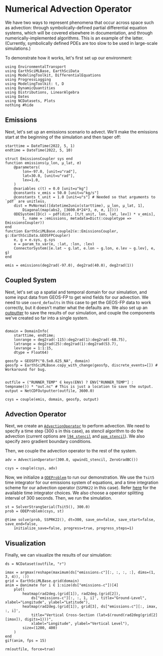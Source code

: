 # Numerical Advection Operator

We have two ways to represent phenomena that occur across space such as advection: through symbolically-defined partial differential equation systems, which will be covered elsewhere in
documentation, and through numerically-implemented algorithms.
This is an example of the latter. (Currently, symbolically defined PDEs are too slow to be
used in large-scale simulations.)

To demonstrate how it works, let's first set up our environment:

```@example adv
using EnvironmentalTransport
using EarthSciMLBase, EarthSciData
using ModelingToolkit, DifferentialEquations
using ProgressLogging
using ModelingToolkit: t, D
using DynamicQuantities
using Distributions, LinearAlgebra
using Dates
using NCDatasets, Plots
nothing #hide
```

## Emissions

Next, let's set up an emissions scenario to advect.
We'll make the emissions start at the beginning of the simulation and then taper off:

```@example adv
starttime = DateTime(2022, 5, 1)
endtime = DateTime(2022, 5, 10)

struct EmissionsCoupler sys end
function emissions(μ_lon, μ_lat, σ)
    @parameters(
        lon=-97.0, [unit=u"rad"],
        lat=30.0, [unit=u"rad"],
        lev=1.0,
    )
    @variables c(t) = 0.0 [unit=u"kg"]
    @constants v_emis = 50.0 [unit=u"kg/s"]
    @constants t_unit = 1.0 [unit=u"s"] # Needed so that arguments to `pdf` are unitless.
    dist = MvNormal([datetime2unix(starttime), μ_lon, μ_lat, 1], 
        Diagonal(map(abs2, [3600.0*24*3, σ, σ, 1])))
    ODESystem([D(c) ~ pdf(dist, [t/t_unit, lon, lat, lev]) * v_emis],
        t, name = :emissions, metadata=Dict(:coupletype => EmissionsCoupler))
end
function EarthSciMLBase.couple2(e::EmissionsCoupler, g::EarthSciData.GEOSFPCoupler)
    e, g = e.sys, g.sys
    e = param_to_var(e, :lat, :lon, :lev)
    ConnectorSystem([e.lat ~ g.lat, e.lon ~ g.lon, e.lev ~ g.lev], e, g)
end

emis = emissions(deg2rad(-97.0), deg2rad(40.0), deg2rad(1))
```

## Coupled System

Next, let's set up a spatial and temporal domain for our simulation, and
some input data from GEOS-FP to get wind fields for our advection.
We need to use `coord_defaults` in this case to get the GEOS-FP data to work correctly, but 
it doesn't matter what the defaults are.
We also set up an [outputter](https://data.earthsci.dev/stable/api/#EarthSciData.NetCDFOutputter) to save the results of our simulation, and couple the components we've created so far into a 
single system.

```@example adv

domain = DomainInfo(
    starttime, endtime;
    lonrange = deg2rad(-115):deg2rad(1):deg2rad(-68.75),
    latrange = deg2rad(25):deg2rad(1):deg2rad(53.7),
    levrange = 1:1:15,
    dtype = Float64)

geosfp = GEOSFP("0.5x0.625_NA", domain)
geosfp = EarthSciMLBase.copy_with_change(geosfp, discrete_events=[]) # Workaround for bug.


outfile = ("RUNNER_TEMP" ∈ keys(ENV) ? ENV["RUNNER_TEMP"] : tempname()) * "out.nc" # This is just a location to save the output.
output = NetCDFOutputter(outfile, 3600.0)

csys = couple(emis, domain, geosfp, output) 
```
## Advection Operator

Next, we create an [`AdvectionOperator`](@ref) to perform advection. 
We need to specify a time step (300 s in this case), as stencil algorithm to do the advection (current options are [`l94_stencil`](@ref) and [`ppm_stencil`](@ref)).
We also specify zero gradient boundary conditions.

Then, we couple the advection operator to the rest of the system.

```@example adv
adv = AdvectionOperator(300.0, upwind1_stencil, ZeroGradBC())

csys = couple(csys, adv)
```
Now, we initialize a [`ODEProblem`](https://docs.sciml.ai/DiffEqDocs/stable/types/ode_types/) to run our demonstration. 
We use the `Tsit5` time integrator for our emissions system of equations, and a time integration scheme for our advection operator (`SSPRK22` in this case).
Refer [here](https://docs.sciml.ai/DiffEqDocs/stable/solvers/ode_solve/) for the available time integrator choices.
We also choose a operator splitting interval of 300 seconds.
Then, we run the simulation.

```@example adv
st = SolverStrangSerial(Tsit5(), 300.0)
prob = ODEProblem(csys, st)

@time solve(prob, SSPRK22(), dt=300, save_on=false, save_start=false, save_end=false, 
    initialize_save=false, progress=true, progress_steps=1)
```

## Visualization

Finally, we can visualize the results of our simulation:

```@example adv
ds = NCDataset(outfile, "r")

imax = argmax(reshape(maximum(ds["emissions₊c"][:, :, :, :], dims=(1, 3, 4)), :))
grid = EarthSciMLBase.grid(domain)
anim = @animate for i ∈ 1:size(ds["emissions₊c"])[4]
    plot(
        heatmap(rad2deg.(grid[1]), rad2deg.(grid[2]), 
            ds["emissions₊c"][:, :, 1, i]', title="Ground-Level", xlabel="Longitude", ylabel="Latitude"),
        heatmap(rad2deg.(grid[1]), grid[3], ds["emissions₊c"][:, imax, :, i]', 
            title="Vertical Cross-Section (lat=$(round(rad2deg(grid[2][imax]), digits=1)))", 
            xlabel="Longitude", ylabel="Vertical Level"),
        size=(1200, 400)
    )
end
gif(anim, fps = 15)
```

```@setup adv
rm(outfile, force=true)
```